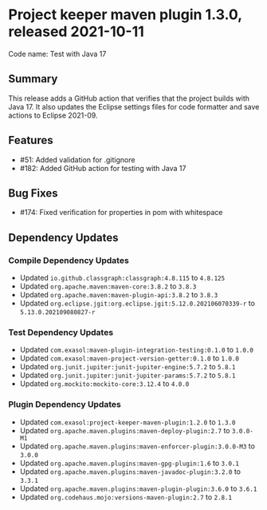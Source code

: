 # Project keeper maven plugin 1.3.0, released 2021-10-11

Code name: Test with Java 17

## Summary

This release adds a GitHub action that verifies that the project builds with Java 17. It also updates the Eclipse settings files for code formatter and save actions to Eclipse 2021-09.

## Features

* #51: Added validation for .gitignore
* #182: Added GitHub action for testing with Java 17

## Bug Fixes

* #174: Fixed verification for properties in pom with whitespace
## Dependency Updates

### Compile Dependency Updates

* Updated `io.github.classgraph:classgraph:4.8.115` to `4.8.125`
* Updated `org.apache.maven:maven-core:3.8.2` to `3.8.3`
* Updated `org.apache.maven:maven-plugin-api:3.8.2` to `3.8.3`
* Updated `org.eclipse.jgit:org.eclipse.jgit:5.12.0.202106070339-r` to `5.13.0.202109080827-r`

### Test Dependency Updates

* Updated `com.exasol:maven-plugin-integration-testing:0.1.0` to `1.0.0`
* Updated `com.exasol:maven-project-version-getter:0.1.0` to `1.0.0`
* Updated `org.junit.jupiter:junit-jupiter-engine:5.7.2` to `5.8.1`
* Updated `org.junit.jupiter:junit-jupiter-params:5.7.2` to `5.8.1`
* Updated `org.mockito:mockito-core:3.12.4` to `4.0.0`

### Plugin Dependency Updates

* Updated `com.exasol:project-keeper-maven-plugin:1.2.0` to `1.3.0`
* Updated `org.apache.maven.plugins:maven-deploy-plugin:2.7` to `3.0.0-M1`
* Updated `org.apache.maven.plugins:maven-enforcer-plugin:3.0.0-M3` to `3.0.0`
* Updated `org.apache.maven.plugins:maven-gpg-plugin:1.6` to `3.0.1`
* Updated `org.apache.maven.plugins:maven-javadoc-plugin:3.2.0` to `3.3.1`
* Updated `org.apache.maven.plugins:maven-plugin-plugin:3.6.0` to `3.6.1`
* Updated `org.codehaus.mojo:versions-maven-plugin:2.7` to `2.8.1`
